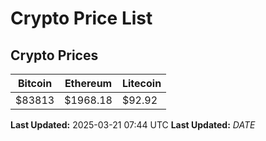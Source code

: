 # Crypto Price List

## Crypto Prices
| Bitcoin | Ethereum | Litecoin |
| ------- | -------- | -------- |
| $83813 | $1968.18 | $92.92 |
**Last Updated:** 2025-03-21 07:44 UTC
**Last Updated:** $DATE$
